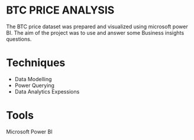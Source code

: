 # BTC PRICE ANALYSIS
The BTC price dataset was prepared and visualized using microsoft power BI. The aim of the project was to use and answer some Business insights questions.

# Techniques
- Data Modelling
- Power Querying
- Data Analytics Expessions

# Tools
Microsoft Power BI
